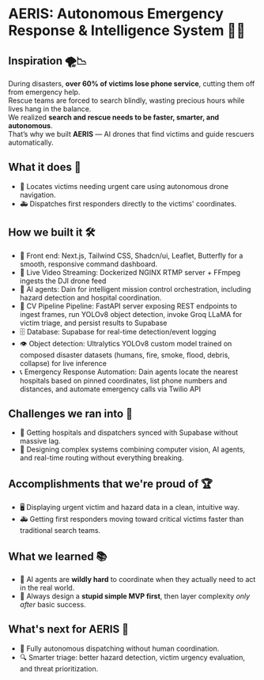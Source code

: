 # AERIS: Autonomous Emergency Response & Intelligence System 🚁🆘

## Inspiration 🌪️📉
During disasters, **over 60% of victims lose phone service**, cutting them off from emergency help.  
Rescue teams are forced to search blindly, wasting precious hours while lives hang in the balance.  
We realized **search and rescue needs to be faster, smarter, and autonomous**.  
That’s why we built **AERIS** — AI drones that find victims and guide rescuers automatically.

## What it does 🎯
- 🚁 Locates victims needing urgent care using autonomous drone navigation.
- 🚑 Dispatches first responders directly to the victims' coordinates.

## How we built it 🛠️
- 🎨 Front end: Next.js, Tailwind CSS, Shadcn/ui, Leaflet, Butterfly for a smooth, responsive command dashboard.
- 🎥 Live Video Streaming: Dockerized NGINX RTMP server + FFmpeg ingests the DJI drone feed
- 🧠 AI agents: Dain for intelligent mission control orchestration, including hazard detection and hospital coordination.
- 🚀 CV Pipeline Pipeline: FastAPI server exposing REST endpoints to ingest frames, run YOLOv8 object detection, invoke Groq LLaMA for victim triage, and persist results to Supabase
- 🗄️ Database: Supabase for real-time detection/event logging
- 👁️ Object detection: Ultralytics YOLOv8 custom model trained on composed disaster datasets (humans, fire, smoke, flood, debris, collapse) for live inference
- 📞 Emergency Response Automation: Dain agents locate the nearest hospitals based on pinned coordinates, list phone numbers and distances, and automate emergency calls via Twilio API

## Challenges we ran into 🧩
- 🔄 Getting hospitals and dispatchers synced with Supabase without massive lag.
- 🧠 Designing complex systems combining computer vision, AI agents, and real-time routing without everything breaking.

## Accomplishments that we're proud of 🏆
- 🖥️ Displaying urgent victim and hazard data in a clean, intuitive way.
- 🚑 Getting first responders moving toward critical victims faster than traditional search teams.

## What we learned 📚
- 🤯 AI agents are **wildly hard** to coordinate when they actually need to act in the real world.
- 🧹 Always design a **stupid simple MVP first**, then layer complexity *only after* basic success.

## What's next for AERIS 🚀
- 🤖 Fully autonomous dispatching without human coordination.
- 🔍 Smarter triage: better hazard detection, victim urgency evaluation, and threat prioritization.
